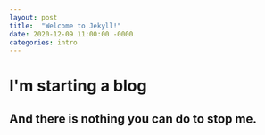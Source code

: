 ```yaml
---
layout: post
title:  "Welcome to Jekyll!"
date: 2020-12-09 11:00:00 -0000
categories: intro
---
```


# I'm starting a blog

## And there is nothing you can do to stop me.